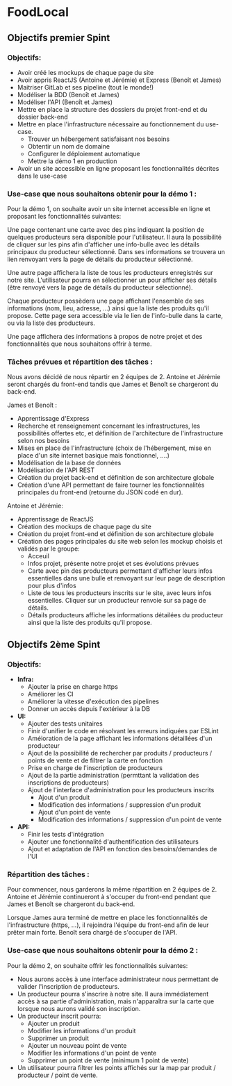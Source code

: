 # FoodLocal

## Objectifs premier Spint

### Objectifs:

- Avoir créé les mockups de chaque page du site
- Avoir appris ReactJS (Antoine et Jérémie) et Express (Benoît et James)
- Maitriser GitLab et ses pipeline (tout le monde!)
- Modéliser la BDD (Benoît et James)
- Modéliser l'API (Benoît et James)
- Mettre en place la structure des dossiers du projet front-end et du dossier back-end
- Mettre en place l'infrastructure nécessaire au fonctionnement du use-case.
  - Trouver un hébergement satisfaisant nos besoins
  - Obtentir un nom de domaine
  - Configurer le déploiement automatique
  - Mettre la démo 1 en production
- Avoir un site accessible en ligne proposant les fonctionnalités décrites dans le use-case



### Use-case que nous souhaitons obtenir pour la démo 1 :

Pour la démo 1, on souhaite avoir un site internet accessible en ligne et proposant les fonctionnalités suivantes:

Une page contenant une carte avec des pins indiquant la position de quelques producteurs sera disponible pour l'utilisateur. Il aura la possibilité de cliquer sur les pins afin d'afficher une info-bulle avec les détails principaux du producteur sélectionné. Dans ses informations se trouvera un lien renvoyant vers la page de détails du producteur sélectionné.

Une autre page affichera la liste de tous les producteurs enregistrés sur notre site. L'utilisateur pourra en sélectionner un pour afficher ses détails (être renvoyé vers la page de détails du producteur sélectionné).

Chaque producteur possèdera une page affichant l'ensemble de ses informations (nom, lieu, adresse, ...) ainsi que la liste des produits qu'il propose. Cette page sera accessible via le lien de l'info-bulle dans la carte, ou via la liste des producteurs.

Une page affichera des informations à propos de notre projet et des fonctionnalités que nous souhaitons offrir à terme.



### Tâches prévues et répartition des tâches :

Nous avons décidé de nous répartir en 2 équipes de 2. Antoine et Jérémie seront chargés du front-end tandis que James et Benoît se chargeront du back-end.



James et Benoît :

- Apprentissage d'Express
- Recherche et renseignement concernant les infrastructures, les possibilités offertes etc, et définition de l'architecture de l'infrastructure selon nos besoins
- Mises en place de l'infrastructure (choix de l'hébergement, mise en place d'un site internet basique mais fonctionnel, ....)
- Modélisation de la base de données
- Modélisation de l'API REST
- Création du projet back-end et définition de son architecture globale
- Création d'une API permettant de faire tourner les fonctionnalités principales du front-end (retourne du JSON codé en dur).



Antoine et Jérémie:

- Apprentissage de ReactJS
- Création des mockups de chaque page du site
- Création du projet front-end et définition de son architecture globale
- Création des pages principales du site web selon les mockup choisis et validés par le groupe:
  - Acceuil
  - Infos projet, présente notre projet et ses évolutions prévues
  - Carte avec pin des producteurs permettant d'afficher leurs infos essentielles dans une bulle et renvoyant sur leur page de description pour plus d'infos
  - Liste de tous les producteurs inscrits sur le site, avec leurs infos essentielles. Cliquer sur un producteur renvoie sur sa page de détails.
  - Détails producteurs affiche les informations détailées du producteur ainsi que la liste des produits qu'il propose.



## Objectifs 2ème Spint

### Objectifs:

- **Infra:** 
  - Ajouter la prise en charge https
  - Améliorer les CI
  - Améliorer la vitesse d'exécution des pipelines
  - Donner un accès depuis l'extérieur à la DB
- **UI:**
  - Ajouter des tests unitaires
  - Finir d'unifier le code en résolvant les erreurs indiquées par ESLint
  - Améioration de la page affichant les informations détaillées d'un producteur
  - Ajout de la possibilité de rechercher par produits / producteurs / points de vente et de filtrer la carte en fonction
  - Prise en charge de l'inscription de producteurs
  - Ajout de la partie administration (permttant la validation des inscriptions de producteurs)
  - Ajout de l'interface d'administration pour les producteurs inscrits
    - Ajout d'un produit
    - Modification des informations / suppression d'un produit
    - Ajout d'un point de vente
    - Modification des informations / suppression d'un point de vente
- **API:**
  - Finir les tests d'intégration
  - Ajouter une fonctionnalité d'authentification des utilisateurs
  - Ajout et adaptation de l'API en fonction des besoins/demandes de l'UI



### Répartition des tâches :

Pour commencer, nous garderons la même répartition en 2 équipes de 2. Antoine et Jérémie continueront à s'occuper du front-end pendant que James et Benoît se chargeront du back-end.

Lorsque James aura terminé de mettre en place les fonctionnalités de l'infrastructure (https, ...), il rejoindra l'équipe du front-end afin de leur prêter main forte. Benoît sera chargé de s'occuper de l'API.



### Use-case que nous souhaitons obtenir pour la démo 2 :

Pour la démo 2, on souhaite offrir les fonctionnalités suivantes:

- Nous aurons accès à une interface administrateur nous permettant de valider l'inscription de producteurs.
- Un producteur pourra s'inscrire à notre site. Il aura immédiatement accès à sa partie d'administration, mais n'apparaîtra sur la carte que lorsque nous aurons validé son inscription.
- Un producteur inscrit pourra:
  - Ajouter un produit
  - Modifier les informations d'un produit
  - Supprimer un produit
  - Ajouter un nouveau point de vente
  - Modifier les informations d'un point de vente
  - Supprimer un point de vente (minimum 1 point de vente)
- Un utilisateur pourra filtrer les points affichés sur la map par produit / producteur / point de vente.